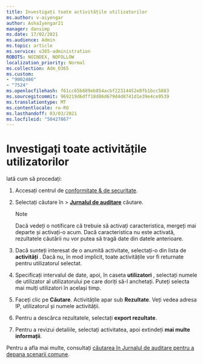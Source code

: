 ```yaml
---
title: Investigați toate activitățile utilizatorilor
ms.author: v-aiyengar
author: AshaIyengar21
manager: dansimp
ms.date: 17/02/2021
ms.audience: Admin
ms.topic: article
ms.service: o365-administration
ROBOTS: NOINDEX, NOFOLLOW
localization_priority: Normal
ms.collection: Adm_O365
ms.custom:
- "9002486"
- "7524"
ms.openlocfilehash: f61cc65b889eb854acbf22314452e8fb1bcc5883
ms.sourcegitcommit: 969219d6dff18d86d679d4d8741d1e39e4ce9539
ms.translationtype: MT
ms.contentlocale: ro-RO
ms.lasthandoff: 03/03/2021
ms.locfileid: "50427867"
---
```

# <a name="investigate-all-the-users-activities"></a>Investigați toate activitățile utilizatorilor

Iată cum să procedați:

1. Accesați centrul de [conformitate & de securitate](https://go.microsoft.com/fwlink/p/?linkid=2077143).
1. Selectați căutare în  >  **[Jurnalul de auditare](https://go.microsoft.com/fwlink/?linkid=2103759)** căutare.
    > [!NOTE]
    > Dacă vedeți o notificare că trebuie să activați caracteristica, mergeți mai departe și activați-o acum. Dacă caracteristica nu este activată, rezultatele căutării nu vor putea să tragă date din datele anterioare.

1. Dacă sunteți interesat de o anumită activitate, selectați-o din lista de **activități** . Dacă nu, în mod implicit, toate activitățile vor fi returnate pentru utilizatorul selectat.
1. Specificați intervalul de date, apoi, în caseta **utilizatori** , selectați numele de utilizator al utilizatorului pe care doriți să-l anchetați. Puteți selecta mai mulți utilizatori în același timp.
1. Faceți clic pe **Căutare**. Activitățile apar sub **Rezultate**. Veți vedea adresa IP, utilizatorul și numele activității.
1. Pentru a descărca rezultatele, selectați **export rezultate**.
1. Pentru a revizui detaliile, selectați activitatea, apoi extindeți **mai multe informații**.

Pentru a afla mai multe, consultați [căutarea în Jurnalul de auditare pentru a depana scenarii comune](https://go.microsoft.com/fwlink/?linkid=2103944).